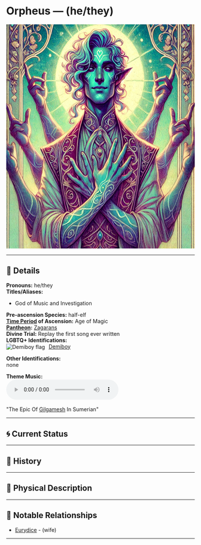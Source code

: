 # Orpheus — (he/they)

<!-- Optional -->
<img src="orpheus.jpg" alt="Orpheus" style="height: 600px; width: auto;" />

---

## 📕 Details
**Pronouns:** he/they  
**Titles/Aliases:**  
  - God of Music and Investigation  

**Pre-ascension Species:** half-elf  
**[Time Period](../../history/time_periods/) of Ascension:** Age of Magic  
**[Pantheon](../../../pantheons):** [Zagarans](../../../pantheons/zagarans/index.md)  
**Divine Trial:** Replay the first song ever written  
**LGBTQ+ Identifications:**  
      <img src="../../flags/demiboy.jpg" alt="Demiboy flag" width="30" style="vertical-align: middle; margin-right: 6px;">
  [Demiboy](../../../identifiers/demiboy/index.md)  

**Other Identifications:**  
  none  

**Theme Music:**  
<audio controls>
  <source src="Orpheus | The Epic Of [Gilgamesh](../gilgamesh/index.md) In Sumerian.mp3" type="audio/mpeg">
  Your browser does not support the audio element.
</audio>

"The Epic Of [Gilgamesh](../gilgamesh/index.md) In Sumerian"  




---

## 🌀 Current Status


---

## 📜 History


---

## 👤 Physical Description


---
## 🧩 Notable Relationships
  - [Eurydice](../../demigods/eurydice/index.md) - (wife)  

---
